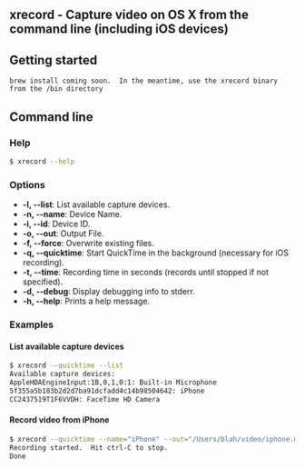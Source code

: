 ## xrecord - Capture video on OS X from the command line (including iOS devices)

## Getting started

```
brew install coming soon.  In the meantime, use the xrecord binary from the /bin directory
```

## Command line

### Help
```bash
$ xrecord --help
```

### Options
* **-l, --list**: List available capture devices.
* **-n, --name**: Device Name.
* **-i, --id**: Device ID.
* **-o, --out**: Output File.
* **-f, --force**: Overwrite existing files.
* **-q, --quicktime**: Start QuickTime in the background (necessary for iOS recording).
* **-t, --time**: Recording time in seconds (records until stopped if not specified).
* **-d, --debug**: Display debugging info to stderr.
* **-h, --help**: Prints a help message.

### Examples

#### List available capture devices
```bash
$ xrecord --quicktime --list
Available capture devices:
AppleHDAEngineInput:1B,0,1,0:1: Built-in Microphone
5f355a5b183b2d2d7ba91dcfadd4c14b98504642: iPhone
CC2437519T1F6VVDH: FaceTime HD Camera
```

#### Record video from iPhone
```bash
$ xrecord --quicktime --name="iPhone" --out="/Users/blah/video/iphone.mp4" --force
Recording started.  Hit ctrl-C to stop.
Done
```
